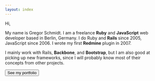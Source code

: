 ```yaml
---
layout: index
---
```


Hi,

My name is Gregor Schmidt. I am a freelance **Ruby** and **JavaScript** web
developer based in Berlin, Germany. I do Ruby and **Rails** since 2005,
JavaScript since 2006. I wrote my first **Redmine** plugin in 2007.

I mainly work with Rails, **Backbone**, and **Bootstrap**, but I am also good at
picking up new frameworks, since I will probably know most of their concepts
from other projects.

<form action="{{ "/portfolio/overview" | prepend: site.baseurl }}">
  <button class="cta">See my portfolio</button>
</form>
